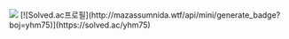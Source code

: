 <img src="http://mazandi.herokuapp.com/api?handle=yhm75&theme=warm"/>
[![Solved.ac프로필](http://mazassumnida.wtf/api/mini/generate_badge?boj=yhm75)](https://solved.ac/yhm75)
